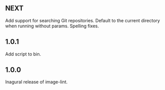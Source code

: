 NEXT
----

Add support for searching Git repositories.
Default to the current directory when running without params.
Spelling fixes.

1.0.1
-----

Add script to bin.

1.0.0
-----

Inagural release of image-lint.
